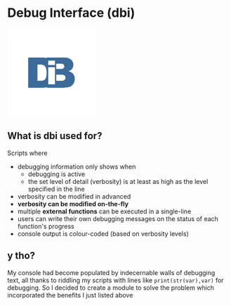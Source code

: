 # Debug Interface (dbi)
<img src='docs/dbi_logo.png' height='200'></img>
## What is dbi used for?
Scripts where
- debugging information only shows when
    - debugging is active
    - the set level of detail (verbosity) is at least as high as the level specified in the line
- verbosity can be modified in advanced
- **verbosity can be modified on-the-fly**
- multiple **external functions** can be executed in a single-line
- users can write their own debugging messages on the status of each function's progress
- console output is colour-coded (based on verbosity levels)
## y tho?
My console had become populated by indecernable walls of debugging text, all thanks to riddling my scripts with lines like ```print(str(var),var)``` for debugging.
So I decided to create a module to solve the problem which incorporated the benefits I just listed above